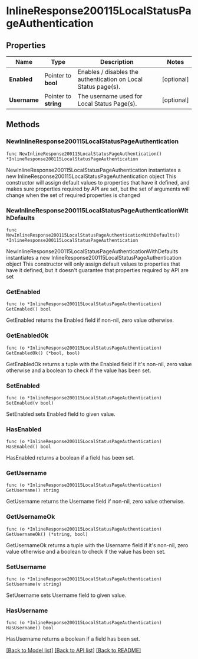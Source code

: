 # InlineResponse200115LocalStatusPageAuthentication

## Properties

Name | Type | Description | Notes
------------ | ------------- | ------------- | -------------
**Enabled** | Pointer to **bool** | Enables / disables the authentication on Local Status page(s). | [optional] 
**Username** | Pointer to **string** | The username used for Local Status Page(s). | [optional] 

## Methods

### NewInlineResponse200115LocalStatusPageAuthentication

`func NewInlineResponse200115LocalStatusPageAuthentication() *InlineResponse200115LocalStatusPageAuthentication`

NewInlineResponse200115LocalStatusPageAuthentication instantiates a new InlineResponse200115LocalStatusPageAuthentication object
This constructor will assign default values to properties that have it defined,
and makes sure properties required by API are set, but the set of arguments
will change when the set of required properties is changed

### NewInlineResponse200115LocalStatusPageAuthenticationWithDefaults

`func NewInlineResponse200115LocalStatusPageAuthenticationWithDefaults() *InlineResponse200115LocalStatusPageAuthentication`

NewInlineResponse200115LocalStatusPageAuthenticationWithDefaults instantiates a new InlineResponse200115LocalStatusPageAuthentication object
This constructor will only assign default values to properties that have it defined,
but it doesn't guarantee that properties required by API are set

### GetEnabled

`func (o *InlineResponse200115LocalStatusPageAuthentication) GetEnabled() bool`

GetEnabled returns the Enabled field if non-nil, zero value otherwise.

### GetEnabledOk

`func (o *InlineResponse200115LocalStatusPageAuthentication) GetEnabledOk() (*bool, bool)`

GetEnabledOk returns a tuple with the Enabled field if it's non-nil, zero value otherwise
and a boolean to check if the value has been set.

### SetEnabled

`func (o *InlineResponse200115LocalStatusPageAuthentication) SetEnabled(v bool)`

SetEnabled sets Enabled field to given value.

### HasEnabled

`func (o *InlineResponse200115LocalStatusPageAuthentication) HasEnabled() bool`

HasEnabled returns a boolean if a field has been set.

### GetUsername

`func (o *InlineResponse200115LocalStatusPageAuthentication) GetUsername() string`

GetUsername returns the Username field if non-nil, zero value otherwise.

### GetUsernameOk

`func (o *InlineResponse200115LocalStatusPageAuthentication) GetUsernameOk() (*string, bool)`

GetUsernameOk returns a tuple with the Username field if it's non-nil, zero value otherwise
and a boolean to check if the value has been set.

### SetUsername

`func (o *InlineResponse200115LocalStatusPageAuthentication) SetUsername(v string)`

SetUsername sets Username field to given value.

### HasUsername

`func (o *InlineResponse200115LocalStatusPageAuthentication) HasUsername() bool`

HasUsername returns a boolean if a field has been set.


[[Back to Model list]](../README.md#documentation-for-models) [[Back to API list]](../README.md#documentation-for-api-endpoints) [[Back to README]](../README.md)


